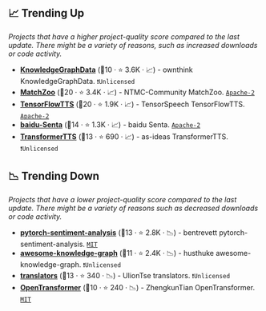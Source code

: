 ## 📈 Trending Up

_Projects that have a higher project-quality score compared to the last update. There might be a variety of reasons, such as increased downloads or code activity._

- <b><a href="https://github.com/ownthink/KnowledgeGraphData">KnowledgeGraphData</a></b> (🥉10 ·  ⭐ 3.6K · 📈) - ownthink KnowledgeGraphData. <code>❗Unlicensed</code>
- <b><a href="https://github.com/NTMC-Community/MatchZoo">MatchZoo</a></b> (🥇20 ·  ⭐ 3.4K · 📈) - NTMC-Community MatchZoo. <code><a href="http://bit.ly/3nYMfla">Apache-2</a></code>
- <b><a href="https://github.com/TensorSpeech/TensorFlowTTS">TensorFlowTTS</a></b> (🥇20 ·  ⭐ 1.9K · 📈) - TensorSpeech TensorFlowTTS. <code><a href="http://bit.ly/3nYMfla">Apache-2</a></code>
- <b><a href="https://github.com/baidu/Senta">baidu-Senta</a></b> (🥇14 ·  ⭐ 1.3K · 📈) - baidu Senta. <code><a href="http://bit.ly/3nYMfla">Apache-2</a></code>
- <b><a href="https://github.com/as-ideas/TransformerTTS">TransformerTTS</a></b> (🥉13 ·  ⭐ 690 · 📈) - as-ideas TransformerTTS. <code>❗Unlicensed</code>

## 📉 Trending Down

_Projects that have a lower project-quality score compared to the last update. There might be a variety of reasons such as decreased downloads or code activity._

- <b><a href="https://github.com/bentrevett/pytorch-sentiment-analysis">pytorch-sentiment-analysis</a></b> (🥈13 ·  ⭐ 2.8K · 📉) - bentrevett pytorch-sentiment-analysis. <code><a href="http://bit.ly/34MBwT8">MIT</a></code>
- <b><a href="https://github.com/husthuke/awesome-knowledge-graph">awesome-knowledge-graph</a></b> (🥉11 ·  ⭐ 2.4K · 📉) - husthuke awesome-knowledge-graph. <code>❗Unlicensed</code>
- <b><a href="https://github.com/UlionTse/translators">translators</a></b> (🥉13 ·  ⭐ 340 · 📉) - UlionTse translators. <code>❗Unlicensed</code>
- <b><a href="https://github.com/ZhengkunTian/OpenTransformer">OpenTransformer</a></b> (🥉10 ·  ⭐ 240 · 📉) - ZhengkunTian OpenTransformer. <code><a href="http://bit.ly/34MBwT8">MIT</a></code>

